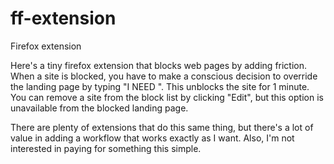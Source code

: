 # ff-extension
Firefox extension

Here's a tiny firefox extension that blocks web pages by adding friction. When a site is blocked, you have to make a conscious decision to override the landing page by typing "I NEED <this-site>". This unblocks the site for 1 minute. You can remove a site from the block list by clicking "Edit", but this option is unavailable from the blocked landing page.

There are plenty of extensions that do this same thing, but there's a lot of value in adding a workflow that works exactly as I want. Also, I'm not interested in paying for something this simple.
